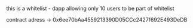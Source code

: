 this is a whitelist - dapp allowing only 10 users to be part of whitelist

contract adress -> 0x6ee70bAa4559213390D05CCc2427f692E493DeDB
